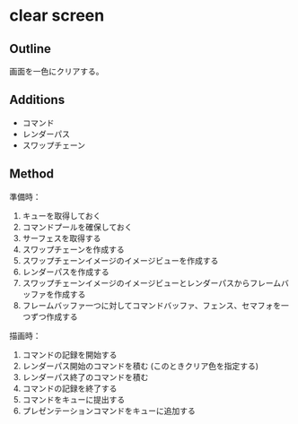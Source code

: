 # clear screen

## Outline

画面を一色にクリアする。

## Additions

* コマンド
* レンダーパス
* スワップチェーン

## Method

準備時：

1. キューを取得しておく
1. コマンドプールを確保しておく
1. サーフェスを取得する
1. スワップチェーンを作成する
1. スワップチェーンイメージのイメージビューを作成する
1. レンダーパスを作成する
1. スワップチェーンイメージのイメージビューとレンダーパスからフレームバッファを作成する
1. フレームバッファ一つに対してコマンドバッファ、フェンス、セマフォを一つずつ作成する

描画時：

1. コマンドの記録を開始する
1. レンダーパス開始のコマンドを積む (このときクリア色を指定する)
1. レンダーパス終了のコマンドを積む
1. コマンドの記録を終了する
1. コマンドをキューに提出する
1. プレゼンテーションコマンドをキューに追加する

